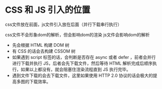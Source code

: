 # CSS 和 JS 引入的位置

css文件放在前面，js文件引入放在后面（并行下载串行执行）

css文件不会形象dom的解析，但会影响dom的渲染
js文件会影响dom的解析

* 先会根据 HTML 构建 DOM 树
* 有 CSS 的话会去构建 CSSOM 树
* 如果遇到 script 标签的话，会判断是否存在 async 或者 defer ，前者会并行进行下载并执行 JS，后者会先下载文件，然后等待 HTML 解析完成后顺序执行，如果以上都没有，就会阻塞住渲染流程直到 JS 执行完毕。
* 遇到文件下载的会去下载文件，这里如果使用 HTTP 2.0 协议的话会极大的提高多图的下载效率。
